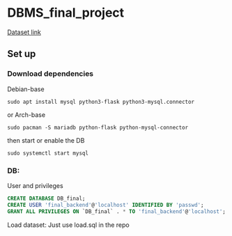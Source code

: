 # DBMS_final_project

[Dataset link](https://www.kaggle.com/datasets/pa13lito/27m-movie-ratings/)

## Set up

### Download dependencies

Debian-base
```
sudo apt install mysql python3-flask python3-mysql.connector
```
or
Arch-base
```
sudo pacman -S mariadb python-flask python-mysql-connector
```
then start or enable the DB
```
sudo systemctl start mysql
```

### DB:

User and privileges
```sql
CREATE DATABASE DB_final;
CREATE USER 'final_backend'@'localhost' IDENTIFIED BY 'passwd';
GRANT ALL PRIVILEGES ON `DB_final` . * TO 'final_backend'@'localhost';
```

Load dataset: Just use load.sql in the repo

